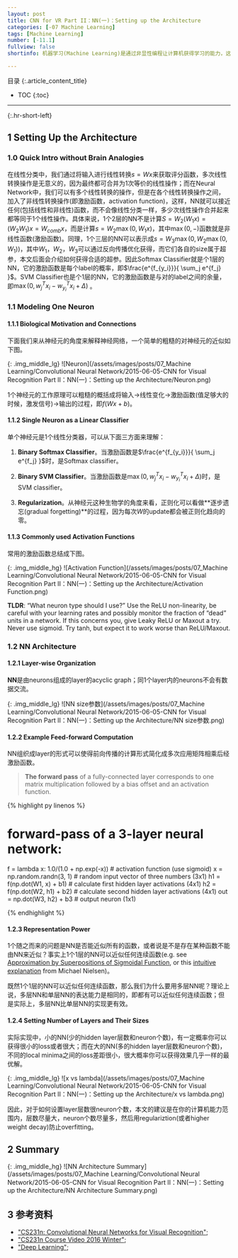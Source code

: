 ```yaml
---
layout: post
title: CNN for VR Part II：NN(一)：Setting up the Architecture
categories: [-07 Machine Learning]
tags: [Machine Learning]
number: [-11.1]
fullview: false
shortinfo: 机器学习(Machine Learning)是通过非显性编程让计算机获得学习的能力，这在现代计算机科学中有着广泛的应用，从google的搜索分类，到OCR的训练以及AlphaGo的人工智能等等。本文是Coursera上吴恩达教授的《Machine Learning》系列课程的第一篇笔记：线性回归之单变量。

---
```

目录
{:.article_content_title}


* TOC
{:toc}

---
{:.hr-short-left}

## 1 Setting Up the Architecture ##

### 1.0 Quick Intro without Brain Analogies ###

在线性分类中，我们通过将输入进行线性转换$s=Wx$来获取评分函数，多次线性转换操作是无意义的，因为最终都可合并为1次等价的线性操作；而在Neural Network中，我们可以有多个线性转换的操作，但是在各个线性转换操作之间，加入了非线性转换操作(即激励函数，activation function)，这样，NN就可以接近任何(包括线性和非线性)函数，而不会像线性分类一样，多少次线性操作合并起来都等同于1个线性操作。具体来说，1个2层的NN不是计算$S=W_2(W_1x) = (W_2W_1)x = W_{comb}x$，而是计算$s=W_2\max(0,W_1x)$，其中$\max(0,-)$函数就是非线性函数(激励函数)。同理，1个三层的NN可以表示成$s=W_3\max(0,W_2\max(0,W_1))$，其中$W_1$，$W_2$，$W_3$可以通过反向传播优化获得，而它们各自的size属于超参，本文后面会介绍如何获得合适的超参。因此Softmax Classifier就是个1层的NN，它的激励函数是每个label的概率，即$\frac{e^{f_{y_i}}}{ \sum_j e^{f_j} }$。SVM Classifier也是个1层的NN，它的激励函数是与对的label之间的余量，即$\max(0, w_j^T x_i - w_{y_i}^T x_i + \Delta)$ 。

### 1.1 Modeling One Neuron ###

#### 1.1.1 Biological Motivation and Connections ####

下面我们来从神经元的角度来解释神经网络，一个简单的粗糙的对神经元的近似如下图。

{: .img_middle_lg}
![Neuron](/assets/images/posts/07_Machine Learning/Convolutional Neural Network/2015-06-05-CNN for Visual Recognition Part II：NN(一)：Setting up the Architecture/Neuron.png)

1个神经元的工作原理可以粗糙的概括成将输入->线性变化->激励函数(值足够大的时候，激发信号)->输出的过程，即$f(Wx+b)$。

#### 1.1.2 Single Neuron as a Linear Classifier ####

单个神经元是1个线性分类器，可以从下面三方面来理解：

1. **Binary Softmax Classifier**。当激励函数是$\frac{e^{f_{y_i}}}{ \sum_j e^{f_j} }$时，是Softmax classifier。

2. **Binary SVM Classifier**。当激励函数是$\max(0, w_j^T x_i - w_{y_i}^T x_i + \Delta)$时，是SVM classifier。

3. **Regularization**。从神经元这种生物学的角度来看，正则化可以看做**逐步遗忘(gradual forgetting)**的过程，因为每次$W$的update都会被正则化趋向的零。

#### 1.1.3 Commonly used Activation Functions #### 

常用的激励函数总结成下图。

{: .img_middle_hg}
![Activation Function](/assets/images/posts/07_Machine Learning/Convolutional Neural Network/2015-06-05-CNN for Visual Recognition Part II：NN(一)：Setting up the Architecture/Activation Function.png)


**TLDR**: “What neuron type should I use?” Use the ReLU non-linearity, be careful with your learning rates and possibly monitor the fraction of “dead” units in a network. If this concerns you, give Leaky ReLU or Maxout a try. Never use sigmoid. Try tanh, but expect it to work worse than ReLU/Maxout.


### 1.2 NN Architecture ###

#### 1.2.1 Layer-wise Organization ####

**NN**是由neurons组成的layer的acyclic graph；同1个layer内的neurons不会有数据交流。

{: .img_middle_lg}
![NN size参数](/assets/images/posts/07_Machine Learning/Convolutional Neural Network/2015-06-05-CNN for Visual Recognition Part II：NN(一)：Setting up the Architecture/NN size参数.png)

#### 1.2.2 Example Feed-forward Computation ####

NN组织成layer的形式可以使得前向传播的计算形式简化成多次应用矩阵相乘后经激励函数。

> **The forward pass** of a fully-connected layer corresponds to one matrix multiplication followed by a bias offset and an activation function.

{% highlight py linenos %}

# forward-pass of a 3-layer neural network:
f = lambda x: 1.0/(1.0 + np.exp(-x)) # activation function (use sigmoid)
x = np.random.randn(3, 1) # random input vector of three numbers (3x1)
h1 = f(np.dot(W1, x) + b1) # calculate first hidden layer activations (4x1)
h2 = f(np.dot(W2, h1) + b2) # calculate second hidden layer activations (4x1)
out = np.dot(W3, h2) + b3 # output neuron (1x1)

{% endhighlight %}

#### 1.2.3 Representation Power ####

1个随之而来的问题是NN是否能近似所有的函数，或者说是不是存在某种函数不能由NN来近似？事实上1个1层的NN可以近似任何连续函数(e.g. see [Approximation by Superpositions of Sigmoidal Function](http://www.dartmouth.edu/~gvc/Cybenko_MCSS.pdf), or this [intuitive explanation](http://neuralnetworksanddeeplearning.com/chap4.html) from Michael Nielsen)。

既然1个1层的NN可以近似任何连续函数，那么我们为什么要用多层NN呢？理论上说，多层NN和单层NN的表达能力是相同的，即都有可以近似任何连续函数；但是实际上，多层NN比单层NN的实现更有效。

#### 1.2.4 Setting Number of Layers and Their Sizes ####

实际实现中，小的NN(少的hidden layer层数和neuron个数)，有一定概率你可以获得很小的loss或者很大；而在大的NN(多的hidden layer层数和neuron个数)，不同的local minima之间的loss差距很小，很大概率你可以获得效果几乎一样的最优解。

{: .img_middle_lg}
![x vs lambda](/assets/images/posts/07_Machine Learning/Convolutional Neural Network/2015-06-05-CNN for Visual Recognition Part II：NN(一)：Setting up the Architecture/x vs lambda.png)

因此，对于如何设置layer层数很neuron个数，本文的建议是在你的计算机能力范围内，层数尽量大，neuron个数尽量多，然后用regulariztion(或者higher weight decay)防止overfitting。

## 2 Summary ##

{: .img_middle_hg}
![NN Architecture Summary](/assets/images/posts/07_Machine Learning/Convolutional Neural Network/2015-06-05-CNN for Visual Recognition Part II：NN(一)：Setting up the Architecture/NN Architecture Summary.png)


## 3 参考资料 ##
- ["CS231n: Convolutional Neural Networks for Visual Recognition"](http://cs231n.stanford.edu/);
- ["CS231n Course Video 2016 Winter"](https://www.youtube.com/watch?v=g-PvXUjD6qg&index=1&list=PLIUoqCcJd2BjsI11qafvMWv_UqiH1Wu3Q);
- ["Deep Learning"](http://www.deeplearningbook.org/);



